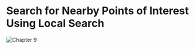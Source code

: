 # Search for Nearby Points of Interest Using Local Search
![Chapter 9](https://github.com/mrgsdev/AppCoda/assets/157994617/74041653-4037-4c4f-8a36-f10f5ced1c64)
